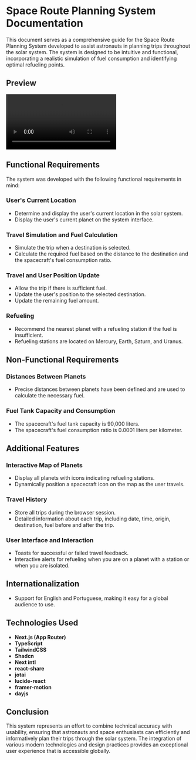 # Space Route Planning System Documentation

This document serves as a comprehensive guide for the Space Route Planning System developed to assist astronauts in planning trips throughout the solar system. The system is designed to be intuitive and functional, incorporating a realistic simulation of fuel consumption and identifying optimal refueling points.

## Preview

<video controls>
  <source src="./public/latitudesh-spaceship.mp4" type="video/mp4">
</video>

## Functional Requirements

The system was developed with the following functional requirements in mind:

### User's Current Location

- Determine and display the user's current location in the solar system.
- Display the user's current planet on the system interface.

### Travel Simulation and Fuel Calculation

- Simulate the trip when a destination is selected.
- Calculate the required fuel based on the distance to the destination and the spacecraft's fuel consumption ratio.

### Travel and User Position Update

- Allow the trip if there is sufficient fuel.
- Update the user's position to the selected destination.
- Update the remaining fuel amount.

### Refueling

- Recommend the nearest planet with a refueling station if the fuel is insufficient.
- Refueling stations are located on Mercury, Earth, Saturn, and Uranus.

## Non-Functional Requirements

### Distances Between Planets

- Precise distances between planets have been defined and are used to calculate the necessary fuel.

### Fuel Tank Capacity and Consumption

- The spacecraft's fuel tank capacity is 90,000 liters.
- The spacecraft's fuel consumption ratio is 0.0001 liters per kilometer.

## Additional Features

### Interactive Map of Planets

- Display all planets with icons indicating refueling stations.
- Dynamically position a spacecraft icon on the map as the user travels.

### Travel History

- Store all trips during the browser session.
- Detailed information about each trip, including date, time, origin, destination, fuel before and after the trip.

### User Interface and Interaction

- Toasts for successful or failed travel feedback.
- Interactive alerts for refueling when you are on a planet with a station or when you are isolated.

## Internationalization

- Support for English and Portuguese, making it easy for a global audience to use.

## Technologies Used

- **Next.js (App Router)**
- **TypeScript**
- **TailwindCSS**
- **Shadcn**
- **Next intl**
- **react-share**
- **jotai**
- **lucide-react**
- **framer-motion**
- **dayjs**

## Conclusion

This system represents an effort to combine technical accuracy with usability, ensuring that astronauts and space enthusiasts can efficiently and informatively plan their trips through the solar system. The integration of various modern technologies and design practices provides an exceptional user experience that is accessible globally.
